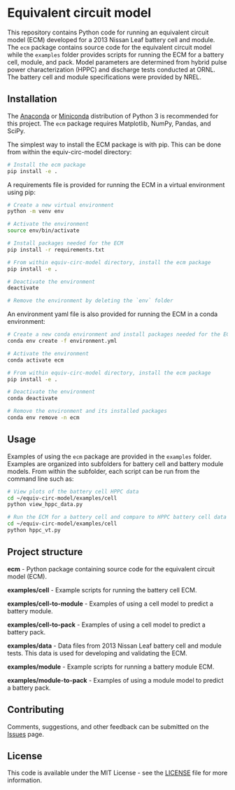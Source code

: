 # Equivalent circuit model

This repository contains Python code for running an equivalent circuit model (ECM) developed for a 2013 Nissan Leaf battery cell and module. The `ecm` package contains source code for the equivalent circuit model while the `examples` folder provides scripts for running the ECM for a battery cell, module, and pack. Model parameters are determined from hybrid pulse power characterization (HPPC) and discharge tests conducted at ORNL. The battery cell and module specifications were provided by NREL.

## Installation

The [Anaconda](https://www.anaconda.com) or [Miniconda](https://conda.io/miniconda.html) distribution of Python 3 is recommended for this project. The `ecm` package requires Matplotlib, NumPy, Pandas, and SciPy.

The simplest way to install the ECM package is with pip. This can be done from within the equiv-circ-model directory:

```bash
# Install the ecm package
pip install -e .
```

A requirements file is provided for running the ECM in a virtual environment using pip:

```bash
# Create a new virtual environment
python -m venv env

# Activate the environment
source env/bin/activate

# Install packages needed for the ECM
pip install -r requirements.txt

# From within equiv-circ-model directory, install the ecm package
pip install -e .

# Deactivate the environment
deactivate

# Remove the environment by deleting the `env` folder
```

An environment yaml file is also provided for running the ECM in a conda environment:

```bash
# Create a new conda environment and install packages needed for the ECM
conda env create -f environment.yml

# Activate the environment
conda activate ecm

# From within equiv-circ-model directory, install the ecm package
pip install -e .

# Deactivate the environment
conda deactivate

# Remove the environment and its installed packages
conda env remove -n ecm
```

## Usage

Examples of using the `ecm` package are provided in the `examples` folder. Examples are organized into subfolders for battery cell and battery module models. From within the subfolder, each script can be run from the command line such as:

```bash
# View plots of the battery cell HPPC data
cd ~/equiv-circ-model/examples/cell
python view_hppc_data.py

# Run the ECM for a battery cell and compare to HPPC battery cell data
cd ~/equiv-circ-model/examples/cell
python hppc_vt.py
```

## Project structure

**ecm** - Python package containing source code for the equivalent circuit model (ECM).

**examples/cell** - Example scripts for running the battery cell ECM.

**examples/cell-to-module** - Examples of using a cell model to predict a battery module.

**examples/cell-to-pack** - Examples of using a cell model to predict a battery pack.

**examples/data** - Data files from 2013 Nissan Leaf battery cell and module tests. This data is used for developing and validating the ECM.

**examples/module** - Example scripts for running a battery module ECM.

**examples/module-to-pack** - Examples of using a module model to predict a battery pack.

## Contributing

Comments, suggestions, and other feedback can be submitted on the [Issues](https://github.com/batterysim/equiv-circ-model/issues) page.

## License

This code is available under the MIT License - see the [LICENSE](LICENSE) file for more information.
